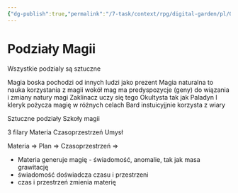 ```yaml
---
{"dg-publish":true,"permalink":"/7-task/context/rpg/digital-garden/pl/01-swiat/01-kosmologia/02-magia/05-podzialy-magii/"}
---
```



# Podziały Magii
Wszystkie podzialy są sztuczne

Magia boska pochodzi od innych ludzi jako prezent
Magia naturalna to nauka korzystania z magii wokół
mag ma predyspozycje (geny) do wiązania i zmiany natury magi
Zaklinacz uczy się tego
Okultysta tak jak Paladyn I kleryk pożycza magię w różnych celach
Bard instuicyjjnie korzysta z wiary

Sztuczne podziały
Szkoły magii

3 filary
Materia
Czasoprzestrzeń
Umysł

Materia => Plan => Czasoprzestrzeń =>
- Materia generuje magię - świadomość, anomalie, tak jak masa grawitację
- świadomość doświadcza czasu i przestrzeni
- czas i przestrzeń zmienia materię